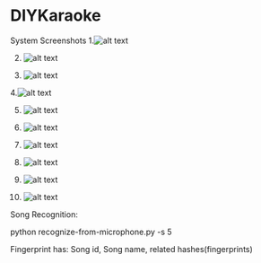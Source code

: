 # DIYKaraoke
System Screenshots
1.![alt text](https://github.com/shriyavanvari/DIYKaraoke/blob/Noopur/Frontend/Screenshots/WelcomeScreen.PNG?raw=true)

2. ![alt text](https://github.com/shriyavanvari/DIYKaraoke/blob/Noopur/Frontend/Screenshots/SignIn.PNG?raw=true)

3. ![alt text](https://github.com/shriyavanvari/DIYKaraoke/blob/Noopur/Frontend/Screenshots/SignUp.PNG?raw=true)

4.![alt text](https://github.com/shriyavanvari/DIYKaraoke/blob/Noopur/Frontend/Screenshots/SignUp1.PNG?raw=true)

5. ![alt text](https://github.com/shriyavanvari/DIYKaraoke/blob/Noopur/Frontend/Screenshots/SignUp2.PNG?raw=true)

6. ![alt text](https://github.com/shriyavanvari/DIYKaraoke/blob/Noopur/Frontend/Screenshots/SignUp3.PNG?raw=true)

7. ![alt text](https://github.com/shriyavanvari/DIYKaraoke/blob/Noopur/Frontend/Screenshots/Options.PNG?raw=true)

8. ![alt text](https://github.com/shriyavanvari/DIYKaraoke/blob/Noopur/Frontend/Screenshots/Player.PNG?raw=true)

9. ![alt text](https://github.com/shriyavanvari/DIYKaraoke/blob/Noopur/Frontend/Screenshots/RecordSong.PNG?raw=true)

10. ![alt text](https://github.com/shriyavanvari/DIYKaraoke/blob/Noopur/Frontend/Screenshots/SearchSong.PNG?raw=true)



Song Recognition:

python recognize-from-microphone.py -s 5

Fingerprint has:
Song id, Song name, related hashes(fingerprints)
